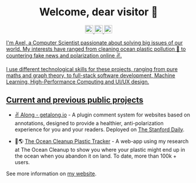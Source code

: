 <h1 align="center" >Welcome, dear visitor 👋</h1>

<p align="center">

<a href="https://www.instagram.com/axel.pey/">
  <img alt="Axel | Instagram" width="22px" src="https://raw.githubusercontent.com/hussainweb/hussainweb/main/icons/instagram.png" />
</a>
<a href="https://twitter.com/AxelPeytavin">
  <img alt="Axel Peytavin | Twitter" width="22px" src="https://raw.githubusercontent.com/peterthehan/peterthehan/master/assets/twitter.svg" />
</a>
<a href="https://www.linkedin.com/in/axel-peytavin/">
  <img alt="Axel Peytavin | LinkedIN" width="22px" src="https://raw.githubusercontent.com/peterthehan/peterthehan/master/assets/linkedin.svg" />
  
</p>

I'm Axel, a Computer Scientist passionate about solving big issues of our world. My interests have ranged from cleaning ocean plastic pollution 🌊 to countering fake news and polarization online ✌.

I use different technological skills for these projects, ranging from pure maths and graph theory, to full-stack software development, Machine Learning, High-Performance Computing and UI/UX design.

## Current and previous public projects

- ✌️ [Along - getalong.io](https://getalong.io) - A plugin comment system for websites based on annotations, designed to provide a healthier, anti-polarization experience for you and your readers. Deployed on [The Stanford Daily](https://stanforddaily.com).

- 🌊🌎 [The Ocean Cleanup Plastic Tracker](https://theoceancleanup.com/plastic-tracker/) - A web-app using my research at The Ocean Cleanup to show you where your plastic might end up in the ocean when you abandon it on land. To date, more than 100k + users.


See more information on [my website](axelpey.github.io).



<!--
**axelpey/axelpey** is a ✨ _special_ ✨ repository because its `README.md` (this file) appears on your GitHub profile.

Here are some ideas to get you started:

- 🔭 I’m currently working on ...
- 🌱 I’m currently learning ...
- 👯 I’m looking to collaborate on ...
- 🤔 I’m looking for help with ...
- 💬 Ask me about ...
- 📫 How to reach me: ...
- 😄 Pronouns: ...
- ⚡ Fun fact: ...
-->

